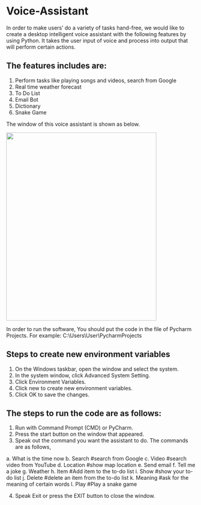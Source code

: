# Voice-Assistant

In order to make users’ do a variety of tasks hand-free, we would like to create a desktop intelligent voice assistant with the following features by using Python. 
It takes the user input of voice and process into output that will perform certain actions.

## The features includes are: ##
1. Perform tasks like playing songs and videos, search from Google
2. Real time weather forecast
3. To Do List
4. Email Bot
5. Dictionary
6. Snake Game

The window of this voice assistant is shown as below.

<img src = "https://user-images.githubusercontent.com/94055070/144709195-e0d45377-c2c3-4dfb-964b-d61f3790f847.png" width="400" height="500">

In order to run the software,
You should put the code in the file of Pycharm Projects.
For example: C:\Users\User\PycharmProjects

## Steps to create new environment variables ##
1. On the Windows taskbar, open the window and select the system.
2. In the system window, click Advanced System Setting.
3. Click Environment Variables.
4. Click new to create new environment variables.
5. Click OK to save the changes.

## The steps to run the code are as follows: ##
1. Run with Command Prompt (CMD) or PyCharm.
2. Press the start button on the window that appeared.
3. Speak out the command you want the assistant to do. The commands are as follows,

a. What is the time now 
b. Search    #search from Google
c. Video     #search video from YouTube
d. Location  #show map location
e. Send email 
f. Tell me a joke
g. Weather
h. Item      #Add item to the to-do list
i. Show      #show your to-do list
j. Delete    #delete an item from the to-do list
k. Meaning   #ask for the meaning of certain words
l. Play      #Play a snake game
    
4. Speak Exit or press the EXIT button to close the window.
